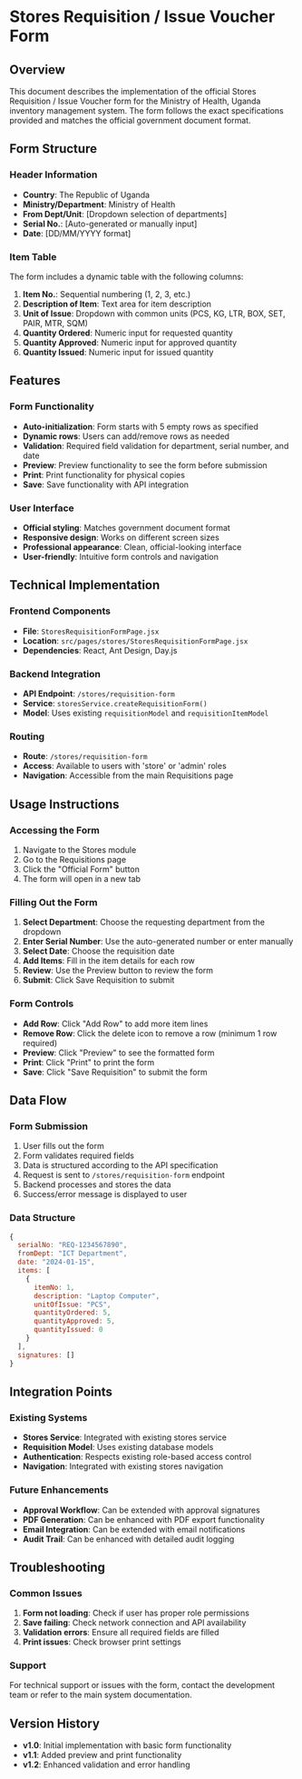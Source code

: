 # Stores Requisition / Issue Voucher Form

## Overview

This document describes the implementation of the official Stores Requisition / Issue Voucher form for the Ministry of Health, Uganda inventory management system. The form follows the exact specifications provided and matches the official government document format.

## Form Structure

### Header Information
- **Country**: The Republic of Uganda
- **Ministry/Department**: Ministry of Health
- **From Dept/Unit**: [Dropdown selection of departments]
- **Serial No.**: [Auto-generated or manually input]
- **Date**: [DD/MM/YYYY format]

### Item Table
The form includes a dynamic table with the following columns:
1. **Item No.**: Sequential numbering (1, 2, 3, etc.)
2. **Description of Item**: Text area for item description
3. **Unit of Issue**: Dropdown with common units (PCS, KG, LTR, BOX, SET, PAIR, MTR, SQM)
4. **Quantity Ordered**: Numeric input for requested quantity
5. **Quantity Approved**: Numeric input for approved quantity
6. **Quantity Issued**: Numeric input for issued quantity

## Features

### Form Functionality
- **Auto-initialization**: Form starts with 5 empty rows as specified
- **Dynamic rows**: Users can add/remove rows as needed
- **Validation**: Required field validation for department, serial number, and date
- **Preview**: Preview functionality to see the form before submission
- **Print**: Print functionality for physical copies
- **Save**: Save functionality with API integration

### User Interface
- **Official styling**: Matches government document format
- **Responsive design**: Works on different screen sizes
- **Professional appearance**: Clean, official-looking interface
- **User-friendly**: Intuitive form controls and navigation

## Technical Implementation

### Frontend Components
- **File**: `StoresRequisitionFormPage.jsx`
- **Location**: `src/pages/stores/StoresRequisitionFormPage.jsx`
- **Dependencies**: React, Ant Design, Day.js

### Backend Integration
- **API Endpoint**: `/stores/requisition-form`
- **Service**: `storesService.createRequisitionForm()`
- **Model**: Uses existing `requisitionModel` and `requisitionItemModel`

### Routing
- **Route**: `/stores/requisition-form`
- **Access**: Available to users with 'store' or 'admin' roles
- **Navigation**: Accessible from the main Requisitions page

## Usage Instructions

### Accessing the Form
1. Navigate to the Stores module
2. Go to the Requisitions page
3. Click the "Official Form" button
4. The form will open in a new tab

### Filling Out the Form
1. **Select Department**: Choose the requesting department from the dropdown
2. **Enter Serial Number**: Use the auto-generated number or enter manually
3. **Select Date**: Choose the requisition date
4. **Add Items**: Fill in the item details for each row
5. **Review**: Use the Preview button to review the form
6. **Submit**: Click Save Requisition to submit

### Form Controls
- **Add Row**: Click "Add Row" to add more item lines
- **Remove Row**: Click the delete icon to remove a row (minimum 1 row required)
- **Preview**: Click "Preview" to see the formatted form
- **Print**: Click "Print" to print the form
- **Save**: Click "Save Requisition" to submit the form

## Data Flow

### Form Submission
1. User fills out the form
2. Form validates required fields
3. Data is structured according to the API specification
4. Request is sent to `/stores/requisition-form` endpoint
5. Backend processes and stores the data
6. Success/error message is displayed to user

### Data Structure
```javascript
{
  serialNo: "REQ-1234567890",
  fromDept: "ICT Department",
  date: "2024-01-15",
  items: [
    {
      itemNo: 1,
      description: "Laptop Computer",
      unitOfIssue: "PCS",
      quantityOrdered: 5,
      quantityApproved: 5,
      quantityIssued: 0
    }
  ],
  signatures: []
}
```

## Integration Points

### Existing Systems
- **Stores Service**: Integrated with existing stores service
- **Requisition Model**: Uses existing database models
- **Authentication**: Respects existing role-based access control
- **Navigation**: Integrated with existing stores navigation

### Future Enhancements
- **Approval Workflow**: Can be extended with approval signatures
- **PDF Generation**: Can be enhanced with PDF export functionality
- **Email Integration**: Can be extended with email notifications
- **Audit Trail**: Can be enhanced with detailed audit logging

## Troubleshooting

### Common Issues
1. **Form not loading**: Check if user has proper role permissions
2. **Save failing**: Check network connection and API availability
3. **Validation errors**: Ensure all required fields are filled
4. **Print issues**: Check browser print settings

### Support
For technical support or issues with the form, contact the development team or refer to the main system documentation.

## Version History
- **v1.0**: Initial implementation with basic form functionality
- **v1.1**: Added preview and print functionality
- **v1.2**: Enhanced validation and error handling


